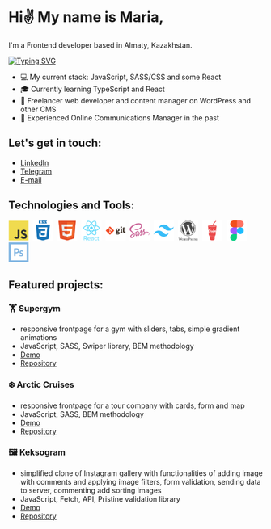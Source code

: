 # Hi✌️ My name is Maria,
I'm a Frontend developer based in Almaty, Kazakhstan.

[![Typing SVG](https://readme-typing-svg.herokuapp.com?size=24&width=600&lines=Wellcome+to+my+Profile🖤)](https://git.io/typing-svg)

- 💻 My current stack: JavaScript, SASS/CSS and some React
- 🎓 Currently learning TypeScript and React
- 🙌 Freelancer web developer and content manager on WordPress and other CMS
- 🙋 Experienced Online Communications Manager in the past

## Let's get in touch:
- <a href="https://www.linkedin.com/in/afamarie/" target="blank">LinkedIn</a>
- <a href="https://t.me/afamarie" target="blank">Telegram</a>
- <a href="mailto:marie.afanasyeva@gmail.com" target="blank">E-mail</a>

## Technologies and Tools:
<div>
  <img src="https://github.com/devicons/devicon/blob/master/icons/javascript/javascript-original.svg" title="JavaScript" alt="JavaScript" width="40" height="40"/>&nbsp;
  <img src="https://github.com/devicons/devicon/blob/master/icons/css3/css3-plain-wordmark.svg"  title="CSS3" alt="CSS" width="40" height="40"/>&nbsp;
  <img src="https://github.com/devicons/devicon/blob/master/icons/html5/html5-original.svg" title="HTML5" alt="HTML" width="40" height="40"/>&nbsp;
  <img src="https://github.com/devicons/devicon/blob/master/icons/react/react-original-wordmark.svg" title="React" alt="React" width="40" height="40"/>&nbsp;
  <img src="https://github.com/devicons/devicon/blob/master/icons/git/git-original-wordmark.svg" title="Git" alt="Git" width="40" height="40"/>&nbsp;
  <img src="https://github.com/devicons/devicon/blob/master/icons/sass/sass-original.svg" title="Sass" alt="Sass" width="40" height="40"/>&nbsp;
  <img src="https://github.com/devicons/devicon/blob/master/icons/tailwindcss/tailwindcss-plain.svg" title="Tailwindcss" alt="tailwindcss" width="40" height="40"/>&nbsp;
  <img src="https://github.com/devicons/devicon/blob/master/icons/wordpress/wordpress-plain-wordmark.svg" title="Wordpress" alt="wordpress" width="40" height="40"/>&nbsp;
  <img src="https://github.com/devicons/devicon/blob/master/icons/gulp/gulp-plain.svg" title="Gulp" alt="gulp" width="40" height="40"/>&nbsp;
  <img src="https://github.com/devicons/devicon/blob/master/icons/figma/figma-original.svg" title="Figma" alt="Figma" width="40" height="40"/>&nbsp;
  <img src="https://github.com/devicons/devicon/blob/master/icons/photoshop/photoshop-line.svg" title="Photoshop" alt="photoshop" width="40" height="40"/>
</div>

## Featured projects:

### 🏋️ Supergym
+ responsive frontpage for a gym with sliders, tabs, simple gradient animations
+ JavaScript, SASS, Swiper library, BEM methodology
+ [Demo](https://afamarie.github.io/supergym/build/)
+ [Repository](https://github.com/afamarie/supergym)
### ❄️ Arctic Cruises
+ responsive frontpage for a tour company with cards, form and map
+ JavaScript, SASS, BEM methodology
+ [Demo](https://afamarie.github.io/Arctic-Cruises/)
+ [Repository](https://github.com/afamarie/Arctic-Cruises)
### 🖼️ Keksogram
+ simplified clone of Instagram gallery with functionalities of adding image with comments and applying image filters, form validation, sending data to server, commenting add sorting images
+ JavaScript, Fetch, API, Pristine validation library
+ [Demo](https://afamarie.github.io/1878815-kekstagram-27/)
+ [Repository](https://github.com/afamarie/1878815-kekstagram-27)
